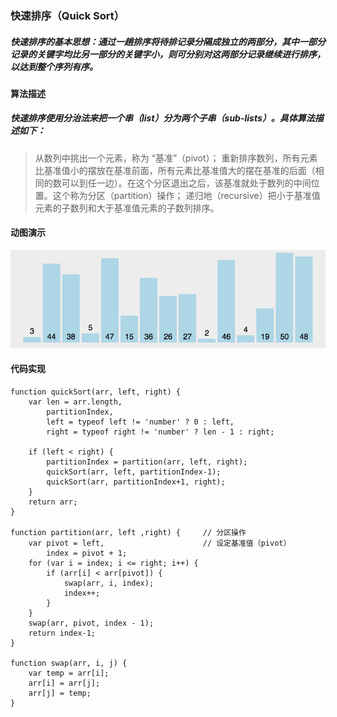 
### 快速排序（Quick Sort）

##### 快速排序的基本思想：通过一趟排序将待排记录分隔成独立的两部分，其中一部分记录的关键字均比另一部分的关键字小，则可分别对这两部分记录继续进行排序，以达到整个序列有序。

#### 算法描述

##### 快速排序使用分治法来把一个串（list）分为两个子串（sub-lists）。具体算法描述如下：

>从数列中挑出一个元素，称为 “基准”（pivot）；
>重新排序数列，所有元素比基准值小的摆放在基准前面，所有元素比基准值大的摆在基准的后面（相同的数可以到任一边）。在这个分区退出之后，该基准就处于数列的中间位置。这个称为分区（partition）操作；
>递归地（recursive）把小于基准值元素的子数列和大于基准值元素的子数列排序。

#### 动图演示

![quick](./quick.gif "快速排序")

#### 代码实现

    function quickSort(arr, left, right) {
        var len = arr.length,
            partitionIndex,
            left = typeof left != 'number' ? 0 : left,
            right = typeof right != 'number' ? len - 1 : right;
    
        if (left < right) {
            partitionIndex = partition(arr, left, right);
            quickSort(arr, left, partitionIndex-1);
            quickSort(arr, partitionIndex+1, right);
        }
        return arr;
    }
    
    function partition(arr, left ,right) {     // 分区操作
        var pivot = left,                      // 设定基准值（pivot）
            index = pivot + 1;
        for (var i = index; i <= right; i++) {
            if (arr[i] < arr[pivot]) {
                swap(arr, i, index);
                index++;
            }       
        }
        swap(arr, pivot, index - 1);
        return index-1;
    }
    
    function swap(arr, i, j) {
        var temp = arr[i];
        arr[i] = arr[j];
        arr[j] = temp;
    }